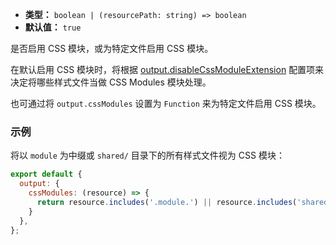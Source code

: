 - **类型：** `boolean | (resourcePath: string) => boolean`
- **默认值：** `true`

是否启用 CSS 模块，或为特定文件启用 CSS 模块。

在默认启用 CSS 模块时，将根据 [output.disableCssModuleExtension](/api/config-output.html#outputdisablecssmoduleextension) 配置项来决定将哪些样式文件当做 CSS Modules 模块处理。

也可通过将 `output.cssModules` 设置为 `Function` 来为特定文件启用 CSS 模块。

### 示例

将以 `module` 为中缀或 `shared/` 目录下的所有样式文件视为 CSS 模块：

```js
export default {
  output: {
    cssModules: (resource) => {
      return resource.includes('.module.') || resource.includes('shared/');
    }
  },
};
```
